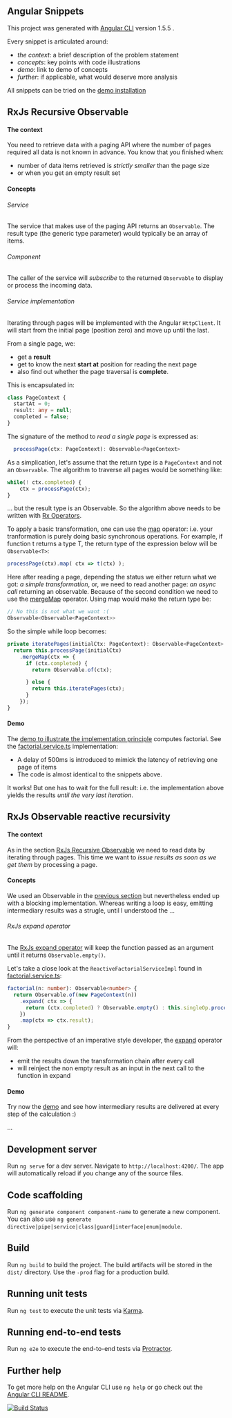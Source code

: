 ## Angular Snippets

This project was generated with [Angular CLI](https://github.com/angular/angular-cli) version 1.5.5 .

Every snippet is articulated around:
* *the context*: a brief description of the problem statement
* *concepts*: key points with code illustrations
* *demo*: link to demo of concepts
* *further*: if applicable, what would deserve more analysis

All snippets can be tried on the [demo installation](https://adelinor.github.io/angular-snippets)

## RxJs Recursive Observable

#### The context
You need to retrieve data with a paging API where the number of pages
required all data is not known in advance. You know that you finished
when:
* number of data items retrieved is *strictly smaller* than the page size
* or when you get an empty result set

#### Concepts

###### Service
The service that makes use of the paging API returns an `Observable`.
The result type (the generic type parameter) would typically be an
array of items.

###### Component
The caller of the service will *subscribe* to the returned `Observable` 
to display or process the incoming data.

###### Service implementation
Iterating through pages will be implemented with the Angular
`HttpClient`.
It will start from the initial page (position zero) and move up until
the last.

From a single page, we:
* get a **result**
* get to know the next **start at** position for reading the next page
* also find out whether the page traversal is **complete**.

This is encapsulated in:

```ts
class PageContext {
  startAt = 0;
  result: any = null;
  completed = false;
}
```

The signature of the method to *read a single page* is expressed as:

```ts
  processPage(ctx: PageContext): Observable<PageContext>
```

As a simplication, let's assume that the return type is a
`PageContext` and not an `Observable`. The algorithm to traverse
all pages would be something like:

```ts
while(! ctx.completed) {
    ctx = processPage(ctx);
}
```

... but the result type is an Observable. So the algorithm above
needs to be written with [Rx Operators](http://reactivex.io/documentation/operators.html).

To apply a basic transformation, one can use the [map](http://reactivex.io/documentation/operators/map.html) operator:
i.e. your tranformation is purely doing basic synchronous operations.
For example, if function t returns a type T, the return type of the 
expression below will be `Observable<T>`:

```ts
processPage(ctx).map( ctx => t(ctx) );
```

Here after reading a page, depending the status we either return
what we got: *a simple transformation*, or, we need to read another
page: *an async call* returning an observable. Because of the
second condition we need to use the [mergeMap](http://reactivex.io/documentation/operators/flatmap.html) operator.
Using map would make the return type be:

```ts
// No this is not what we want :( 
Observable<Observable<PageContext>>
```

So the simple while loop becomes:

```ts
private iteratePages(initialCtx: PageContext): Observable<PageContext> {
  return this.processPage(initialCtx)
    .mergeMap(ctx => {
      if (ctx.completed) {
        return Observable.of(ctx);

      } else {
        return this.iteratePages(ctx);
      }
    });
}
```

#### Demo
The [demo to illustrate the implementation principle](https://adelinor.github.io/angular-snippets/#/rxjs-recursive-observable/factorial;n=8) computes
factorial. See the [factorial.service.ts](src/app/rxjs-recursive-observable/factorial/factorial.service.ts) implementation:
* A delay of 500ms is introduced to mimick the latency of retrieving one page of items
* The code is almost identical to the snippets above.

It works! But one has to wait for the full result: i.e. the implementation above yields the results *until the very last iteration*.

## RxJs Observable reactive recursivity

#### The context

As in the section [RxJs Recursive Observable](#rxjs-recursive-observable) 
we need to read data by iterating through pages. This time we want to
*issue results as soon as we get them* by processing a page.

#### Concepts

We used an Observable in the [previous section](#rxjs-recursive-observable) but nevertheless ended up with a blocking implementation. Whereas writing a loop is easy, emitting intermediary results was a strugle, until I understood the ...

###### RxJs expand operator
The [RxJs expand operator][expand-operator-url] will keep the function passed as an argument until it
returns `Observable.empty()`. 

[expand-operator-url]: https://github.com/Reactive-Extensions/RxJS/blob/master/doc/api/core/operators/expand.md

Let's take a close look at the `ReactiveFactorialServiceImpl` found in [factorial.service.ts](src/app/rxjs-recursive-observable/factorial/factorial.service.ts):

```ts
factorial(n: number): Observable<number> {
  return Observable.of(new PageContext(n))
    .expand( ctx => {
      return (ctx.completed) ? Observable.empty() : this.singleOp.processPage(ctx);
    })
    .map(ctx => ctx.result);
}
```

From the perspective of an imperative style developer, the [expand][expand-operator-url] operator will:
* emit the results down the transformation chain after every call
* will reinject the non empty result as an input in the next call to the function in expand

#### Demo
Try now the [demo](https://adelinor.github.io/angular-snippets/#/rxjs-recursive-observable/factorial;n=8;reactive=true) and see how intermediary results are delivered at every step of the calculation :)



...

## Development server

Run `ng serve` for a dev server. Navigate to `http://localhost:4200/`. The app will automatically reload if you change any of the source files.

## Code scaffolding

Run `ng generate component component-name` to generate a new component. You can also use `ng generate directive|pipe|service|class|guard|interface|enum|module`.

## Build

Run `ng build` to build the project. The build artifacts will be stored in the `dist/` directory. Use the `-prod` flag for a production build.

## Running unit tests

Run `ng test` to execute the unit tests via [Karma](https://karma-runner.github.io).

## Running end-to-end tests

Run `ng e2e` to execute the end-to-end tests via [Protractor](http://www.protractortest.org/).

## Further help

To get more help on the Angular CLI use `ng help` or go check out the [Angular CLI README](https://github.com/angular/angular-cli/blob/master/README.md).


[![Build Status][travis-badge]][travis-badge-url]

[travis-badge]: https://travis-ci.org/adelinor/angular-snippets.svg?branch=master
[travis-badge-url]: https://travis-ci.org/adelinor/angular-snippets